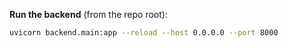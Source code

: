 **Run the backend** (from the repo root):
   ```bash
   uvicorn backend.main:app --reload --host 0.0.0.0 --port 8000
   ```